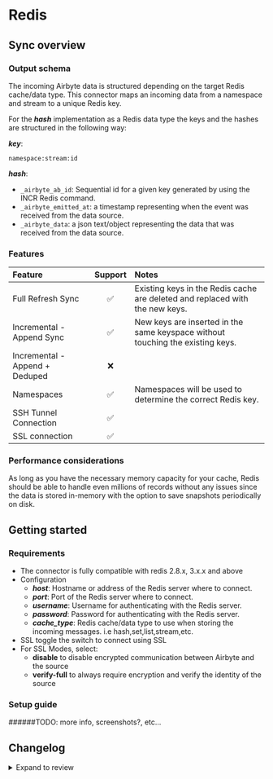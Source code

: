 # Redis

## Sync overview

### Output schema

The incoming Airbyte data is structured depending on the target Redis cache/data type.
This connector maps an incoming data from a namespace and stream to a unique Redis key.

For the **_hash_** implementation as a Redis data type the keys and the hashes are structured in the following way:

**_key_**:

    namespace:stream:id

**_hash_**:

- `_airbyte_ab_id`: Sequential id for a given key generated by using the INCR Redis command.
- `_airbyte_emitted_at`: a timestamp representing when the event was received from the data source.
- `_airbyte_data`: a json text/object representing the data that was received from the data source.

### Features

| Feature                        | Support | Notes                                                                          |
| :----------------------------- | :-----: | :----------------------------------------------------------------------------- |
| Full Refresh Sync              |   ✅    | Existing keys in the Redis cache are deleted and replaced with the new keys.   |
| Incremental - Append Sync      |   ✅    | New keys are inserted in the same keyspace without touching the existing keys. |
| Incremental - Append + Deduped |   ❌    |                                                                                |
| Namespaces                     |   ✅    | Namespaces will be used to determine the correct Redis key.                    |
| SSH Tunnel Connection          |   ✅    |                                                                                |
| SSL connection                 |   ✅    |                                                                                |

### Performance considerations

As long as you have the necessary memory capacity for your cache, Redis should be able to handle even millions of records without any issues since the data is stored in-memory with the option to
save snapshots periodically on disk.

## Getting started

### Requirements

- The connector is fully compatible with redis 2.8.x, 3.x.x and above
- Configuration
  - **_host_**: Hostname or address of the Redis server where to connect.
  - **_port_**: Port of the Redis server where to connect.
  - **_username_**: Username for authenticating with the Redis server.
  - **_password_**: Password for authenticating with the Redis server.
  - **_cache_type_**: Redis cache/data type to use when storing the incoming messages. i.e hash,set,list,stream,etc.
- SSL toggle the switch to connect using SSL
- For SSL Modes, select:
  - **disable** to disable encrypted communication between Airbyte and the source
  - **verify-full** to always require encryption and verify the identity of the source

### Setup guide

######TODO: more info, screenshots?, etc...

## Changelog

<details>
  <summary>Expand to review</summary>

| Version | Date       | Pull Request                                               | Subject         |
| :------ | :--------- | :--------------------------------------------------------- | :-------------- |
| 0.1.5 | 2024-12-18 | [49889](https://github.com/airbytehq/airbyte/pull/49889) | Use a base image: airbyte/java-connector-base:1.0.0 |
| 0.1.4   | 2022-10-25 | [\#18358](https://github.com/airbytehq/airbyte/pull/18358) | TLS support     |
| 0.1.3   | 2022-10-18 | [\#17951](https://github.com/airbytehq/airbyte/pull/17951) | Add SSH support |

</details>
